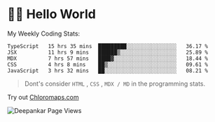 # 👋🏽 Hello World 

<!--![Deepankar's github stats](https://github-readme-stats.vercel.app/api?username=Deep-Codes&count_private=true&show_icons=true&theme=radical)-->
My Weekly Coding Stats:

<!--START_SECTION:waka-->
```text
TypeScript   15 hrs 35 mins  █████████░░░░░░░░░░░░░░░░   36.17 % 
JSX          11 hrs 9 mins   ██████▒░░░░░░░░░░░░░░░░░░   25.89 % 
MDX          7 hrs 57 mins   ████▓░░░░░░░░░░░░░░░░░░░░   18.44 % 
CSS          4 hrs 8 mins    ██▒░░░░░░░░░░░░░░░░░░░░░░   09.61 % 
JavaScript   3 hrs 32 mins   ██░░░░░░░░░░░░░░░░░░░░░░░   08.21 % 
```
<!--END_SECTION:waka-->

> Dont's consider `HTML` , `CSS` , `MDX / MD` in the programming stats.

Try out [Chloromaps.com](https://www.chloromaps.com/)

<p align="left"> <img src="https://komarev.com/ghpvc/?username=Deep-Codes&label=Views&color=blue&style=plastic" alt="Deepankar Page Views" /> </p>
